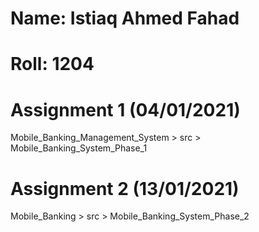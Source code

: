 # Name: Istiaq Ahmed Fahad
# Roll: 1204


# Assignment 1 (04/01/2021) 
Mobile_Banking_Management_System > src > Mobile_Banking_System_Phase_1

# Assignment 2 (13/01/2021)
Mobile_Banking > src > Mobile_Banking_System_Phase_2
